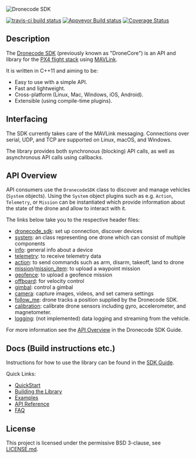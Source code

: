 ![Dronecode SDK](https://github.com/dronecore/sdk_docs/raw/develop/assets/site/sdk_logo_full.jpg)

[![travis-ci build status](https://travis-ci.org/Dronecode/DronecodeSDK.svg?branch=develop)](https://travis-ci.org/Dronecode/DronecodeSDK)
[![Appveyor Build status](https://ci.appveyor.com/api/projects/status/1ntjvooywpxmoir8/branch/develop?svg=true)](https://ci.appveyor.com/project/Dronecode/dronecore/branch/develop)
[![Coverage Status](https://coveralls.io/repos/github/Dronecode/DronecodeSDK/badge.svg?branch=develop)](https://coveralls.io/github/Dronecode/DronecodeSDK?branch=develop)

## Description

The [Dronecode SDK](https://www.dronecode.org/sdk/) (previously known as "DroneCore") is an API and library for the [PX4 flight stack](http://github.com/PX4/Firmware) using [MAVLink](https://mavlink.io/en/).

It is written in C++11 and aiming to be:

- Easy to use with a simple API.
- Fast and lightweight.
- Cross-platform (Linux, Mac, Windows, iOS, Android).
- Extensible (using compile-time plugins).

## Interfacing

The SDK currently takes care of the MAVLink messaging. Connections over serial, UDP, and TCP are supported on Linux, macOS, and Windows.

The library provides both synchronous (blocking) API calls, as well as asynchronous API calls using callbacks.

## API Overview

API consumers use the `DronecodeSDK` class to discover and manage vehicles (`System` objects). Using the `System` object plugins such as e.g. `Action`, `Telemetry`, or `Mission` can be instantiated which provide information about the state of the drone and allow to interact with it.

The links below take you to the respective header files:

- [dronecode_sdk](core/include/dronecode_sdk/dronecode_sdk.h): set up connection, discover devices
- [system](core/include/dronecode_sdk/system.h): an class representing one drone which can consist of multiple components
- [info](plugins/info/include/plugins/info/info.h): general info about a device
- [telemetry](plugins/telemetry/include/plugins/telemetry/telemetry.h): to receive telemetry data
- [action](plugins/action/include/plugins/action/action.h): to send commands such as arm, disarm, takeoff, land to drone
- [mission](plugins/mission/include/plugins/mission/mission.h)/[mission_item](plugins/mission/include/plugins/mission/mission_item.h): to upload a waypoint mission
- [geofence](plugins/geofence/include/plugins/geofence/geofence.h): to upload a geofence mission
- [offboard](plugins/offboard/include/plugins/offboard/offboard.h): for velocity control
- [gimbal](plugins/gimbal/include/plugins/gimbal/gimbal.h): control a gimbal
- [camera](plugins/camera/include/plugins/camera/camera.h): capture images, videos, and set camera settings
- [follow_me](plugins/follow_me/include/plugins/follow_me/follow_me.h): drone tracks a position supplied by the Dronecode SDK.
- [calibration](plugins/calibration/include/plugins/calibration/calibration.h): calibrate drone sensors including gyro, accelerometer, and magnetometer.
- [logging](plugins/logging/include/plugins/logging/logging.h): (not implemented) data logging and streaming from the vehicle.

For more information see the [API Overview](https://sdk.dronecode.org/en/#api-overview) in the Dronecode SDK Guide.


## Docs (Build instructions etc.)

Instructions for how to use the library can be found in the [SDK Guide](https://sdk.dronecode.org/en).

Quick Links:

- [QuickStart](https://sdk.dronecode.org/en/#getting-started)
- [Building the Library](https://sdk.dronecode.org/en/contributing/build.html)
- [Examples](https://sdk.dronecode.org/en/examples/)
- [API Reference](https://sdk.dronecode.org/en/api_reference/)
- [FAQ](https://sdk.dronecode.org/en/getting_started/faq.html)


## License

This project is licensed under the permissive BSD 3-clause, see [LICENSE.md](LICENSE.md).
